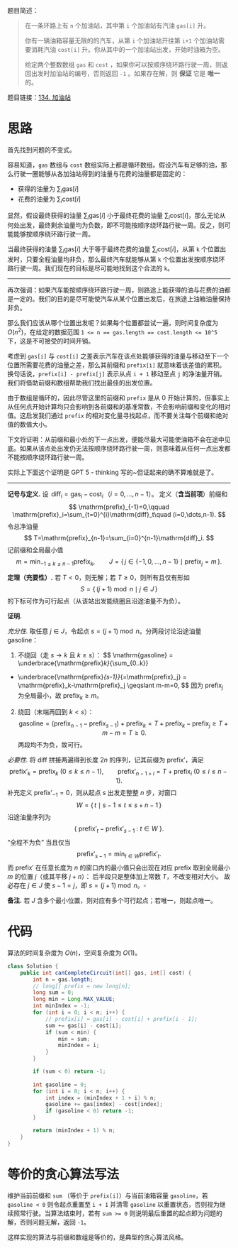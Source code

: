 题目简述：

> 在一条环路上有 `n` 个加油站，其中第 `i` 个加油站有汽油 `gas[i]` 升。
>
> 你有一辆油箱容量无限的的汽车，从第 `i` 个加油站开往第 `i+1` 个加油站需要消耗汽油 `cost[i]` 升。你从其中的一个加油站出发，开始时油箱为空。
>
> 给定两个整数数组 `gas` 和 `cost` ，如果你可以按顺序绕环路行驶一周，则返回出发时加油站的编号，否则返回 `-1` 。如果存在解，则 **保证** 它是 **唯一** 的。

题目链接：[134. 加油站](https://leetcode.cn/problems/gas-station/)

# 思路

首先找到问题的不变式。

容易知道，`gas` 数组与 `cost` 数组实际上都是循环数组。假设汽车有足够的油，那么行驶一圈能够从各加油站得到的油量与花费的油量都是固定的：

- 获得的油量为 $\displaystyle\sum_i\mathrm{gas}[i]$
- 花费的油量为 $\displaystyle\sum_i\mathrm{cost}[i]$

显然，假设最终获得的油量 $\displaystyle\sum_i\mathrm{gas}[i]$ 小于最终花费的油量 $\displaystyle\sum_i\mathrm{cost}[i]$，那么无论从何处出发，最终剩余油量均为负数，即不可能按顺序绕环路行驶一周。反之，则可能能够按顺序绕环路行驶一周。

当最终获得的油量 $\displaystyle\sum_i\mathrm{gas}[i]$ 大于等于最终花费的油量 $\displaystyle\sum_i\mathrm{cost}[i]$，从第 `k` 个位置出发时，只要全程油量均非负，那么最终汽车就能够从第 `k` 个位置出发按顺序绕环路行驶一周。我们现在的目标是尽可能地找到这个合法的 `k`。

---

再次强调：如果汽车能按顺序绕环路行驶一周，则路途上能获得的油与花费的油都是一定的。我们的目的是尽可能使汽车从某个位置出发后，在旅途上油箱油量保持非负。

那么我们应该从哪个位置出发呢？如果每个位置都尝试一遍，则时间复杂度为 $O(n^2)$，在给定的数据范围 `1 <= n == gas.length == cost.length <= 10^5` 下，这是不可接受的时间开销。

考虑到 `gas[i]` 与 `cost[i]` 之差表示汽车在该点处能够获得的油量与移动至下一个位置所需要花费的油量之差，那么其前缀和 `prefix[i]` 就意味着该差值的累积。换句话说，`prefix[i] - prefix[j]` 表示从点 `i + 1` 移动至点 `j` 的净油量开销。我们将借助前缀和数组帮助我们找出最佳的出发位置。

由于数组是循环的，因此尽管这里的前缀和 `prefix` 是从 $0$ 开始计算的，但事实上从任何点开始计算均只会影响到各前缀和的基准常数，不会影响前缀和变化的相对值。这启发我们通过 `prefix` 的相对变化量寻找起点，而不要关注每个前缀和绝对值的数值大小。

下文将证明：从前缀和最小处的下一点出发，便能尽最大可能使油箱不会在途中见底。如果从该点处出发仍无法按顺序绕环路行驶一周，则意味着从任何一点出发都不能按顺序绕环路行驶一周。

实际上下面这个证明是 GPT 5 - thinking 写的~但证起来的确不算难就是了。

---

**记号与定义.**
设 $\,\mathrm{diff}_i = \mathrm{gas}_i - \mathrm{cost}_i\,$（$i=0,\dots,n-1$）。
定义（**含当前项**）前缀和
$$
\mathrm{prefix}_{-1}=0,\qquad
\mathrm{prefix}_i=\sum_{t=0}^{i}\mathrm{diff}_t\quad (i=0,\dots,n-1).
$$
令总净油量
$$
T=\mathrm{prefix}_{n-1}=\sum_{i=0}^{n-1}\mathrm{diff}_i.
$$
记前缀和全局最小值
$$
m=\min_{-1\leqslant k\leqslant n-1}\mathrm{prefix}_k,\qquad
J=\big\{\,j\in\{-1,0,\dots,n-1\}\mid \mathrm{prefix}_j=m\,\big\}.
$$

**定理（充要性）.**
若 $T<0$，则无解；若 $T\geqslant 0$，则所有且仅有形如
$$
S=\{\, (j+1)\bmod n \mid j\in J \,\}
$$
的下标可作为可行起点（从该站出发能绕圈且沿途油量不为负）。

**证明.**

*充分性.*
取任意 $j\in J$，令起点 $s=(j+1)\bmod n$。分两段讨论沿途油量 $\mathrm{gasoline}$：

1) 不绕回（走 $s\to k$ 且 $k\geqslant s$）：
$$
\mathrm{gasoline}
= \underbrace{\mathrm{prefix}_k}_{\sum_{0..k}}
- \underbrace{\mathrm{prefix}_{s-1}}_{=\mathrm{prefix}_j}
= \mathrm{prefix}_k-\mathrm{prefix}_j
\geqslant m-m=0,
$$
因为 $\mathrm{prefix}_j$ 为全局最小，故 $\mathrm{prefix}_k\geqslant m$。

2) 绕回（末端再回到 $k<s$）：
$$
\mathrm{gasoline}
= \big(\mathrm{prefix}_{n-1}-\mathrm{prefix}_{s-1}\big)+\mathrm{prefix}_k
= T+\mathrm{prefix}_k-\mathrm{prefix}_j
\geqslant T+m-m=T\geqslant 0.
$$
两段均不为负，故可行。

*必要性.*
将 $\mathrm{diff}$ 拼接两遍得到长度 $2n$ 的序列，记其前缀为 $\mathrm{prefix}'$，满足
$$
\mathrm{prefix}'_k=\mathrm{prefix}_k\ (0\leqslant k\leqslant n-1),\qquad
\mathrm{prefix}'_{n-1+i}=T+\mathrm{prefix}_i\ (0\leqslant i\leqslant n-1).
$$
补充定义 $\mathrm{prefix}'_{-1}=0$，则从起点 $s$ 出发走整整 $n$ 步，对窗口
$$
W=\{\,t\mid s-1\leqslant t\leqslant s+n-1\,\}
$$
沿途油量序列为
$$
\{\ \mathrm{prefix}'_t-\mathrm{prefix}'_{s-1}\ :\ t\in W\ \}.
$$
“全程不为负” 当且仅当
$$
\mathrm{prefix}'_{s-1}=\min_{t\in W}\mathrm{prefix}'_t.
$$
而 $\mathrm{prefix}'$ 在任意长度为 $n$ 的窗口内的最小值只会出现在对应
$\mathrm{prefix}$ 取到全局最小 $m$ 的位置 $j$（或其平移 $j+n$）：
后半段只是整体加上常数 $T$，不改变相对大小。
故必存在 $j\in J$ 使 $s-1=j$，即 $s=(j+1)\bmod n$。$\square$

**备注.**
若 $J$ 含多个最小位置，则对应有多个可行起点；若唯一，则起点唯一。

# 代码

算法的时间复杂度为 $O(n)$，空间复杂度为 $O(1)$。

```java
class Solution {
    public int canCompleteCircuit(int[] gas, int[] cost) {
        int n = gas.length;
        // long[] prefix = new long[n];
        long sum = 0;
        long min = Long.MAX_VALUE;
        int minIndex = -1;
        for (int i = 0; i < n; i++) {
            // prefix[i] = gas[i] - cost[i] + prefix[i - 1];
            sum += gas[i] - cost[i];
            if (sum < min) {
                min = sum;
                minIndex = i;
            }
        }

        if (sum < 0) return -1;
        
        int gasoline = 0;
        for (int i = 0; i < n; i++) {
            int index = (minIndex + 1 + i) % n;
            gasoline += gas[index] - cost[index];
            if (gasoline < 0) return -1;
        }

        return (minIndex + 1) % n;
    }
}
```

# 等价的贪心算法写法

维护当前前缀和 `sum` （等价于 `prefix[i]`）与当前油箱容量 `gasoline`，若 `gasoline < 0` 则令起点重置至 `i + 1` 并清零 `gasoline` 以重置状态，否则视为继续照常行驶。当算法结束时，若有 `sum >= 0` 则说明最后重置的起点即为问题的解，否则问题无解，返回 `-1`。

这样实现的算法与前缀和数组是等价的，是典型的贪心算法风格。
